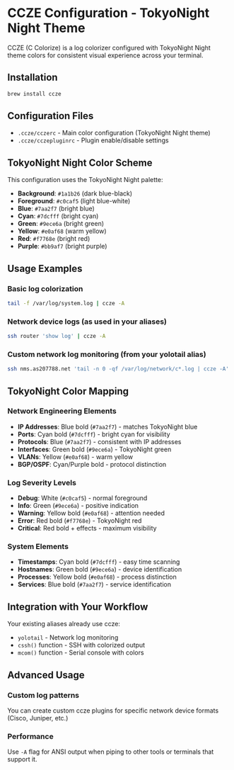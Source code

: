 # CCZE Configuration - TokyoNight Night Theme

CCZE (C Colorize) is a log colorizer configured with TokyoNight Night theme colors for consistent visual experience across your terminal.

## Installation

```bash
brew install ccze
```

## Configuration Files

- `.ccze/cczerc` - Main color configuration (TokyoNight Night theme)
- `.ccze/cczepluginrc` - Plugin enable/disable settings

## TokyoNight Night Color Scheme

This configuration uses the TokyoNight Night palette:
- **Background**: `#1a1b26` (dark blue-black)
- **Foreground**: `#c0caf5` (light blue-white)
- **Blue**: `#7aa2f7` (bright blue)
- **Cyan**: `#7dcfff` (bright cyan)
- **Green**: `#9ece6a` (bright green)
- **Yellow**: `#e0af68` (warm yellow)
- **Red**: `#f7768e` (bright red)
- **Purple**: `#bb9af7` (bright purple)

## Usage Examples

### Basic log colorization
```bash
tail -f /var/log/system.log | ccze -A
```

### Network device logs (as used in your aliases)
```bash
ssh router 'show log' | ccze -A
```

### Custom network log monitoring (from your yolotail alias)
```bash
ssh nms.as207788.net 'tail -n 0 -qf /var/log/network/c*.log | ccze -A'
```

## TokyoNight Color Mapping

### Network Engineering Elements
- **IP Addresses**: Blue bold (`#7aa2f7`) - matches TokyoNight blue
- **Ports**: Cyan bold (`#7dcfff`) - bright cyan for visibility
- **Protocols**: Blue (`#7aa2f7`) - consistent with IP addresses
- **Interfaces**: Green bold (`#9ece6a`) - TokyoNight green
- **VLANs**: Yellow (`#e0af68`) - warm yellow
- **BGP/OSPF**: Cyan/Purple bold - protocol distinction

### Log Severity Levels
- **Debug**: White (`#c0caf5`) - normal foreground
- **Info**: Green (`#9ece6a`) - positive indication
- **Warning**: Yellow bold (`#e0af68`) - attention needed
- **Error**: Red bold (`#f7768e`) - TokyoNight red
- **Critical**: Red bold + effects - maximum visibility

### System Elements
- **Timestamps**: Cyan bold (`#7dcfff`) - easy time scanning
- **Hostnames**: Green bold (`#9ece6a`) - device identification
- **Processes**: Yellow bold (`#e0af68`) - process distinction
- **Services**: Blue bold (`#7aa2f7`) - service identification

## Integration with Your Workflow

Your existing aliases already use ccze:
- `yolotail` - Network log monitoring
- `cssh()` function - SSH with colorized output
- `mcom()` function - Serial console with colors

## Advanced Usage

### Custom log patterns
You can create custom ccze plugins for specific network device formats (Cisco, Juniper, etc.)

### Performance
Use `-A` flag for ANSI output when piping to other tools or terminals that support it.